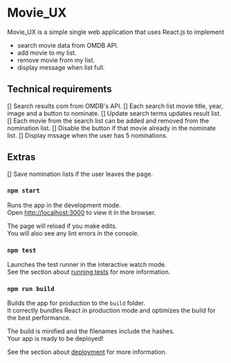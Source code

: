 # Movie_UX 

Movie_UX is a simple single web application that uses React.js to implement
- search movie data from OMDB API.
- add movie to my list.
- remove movie from my list.
- display message when list full.

## Technical requirements

[] Search results com from OMDB's API.
[] Each search list movie title, year, image and a button to nominate.
[] Update search terms updates result list.
[] Each movie from the search list can be added and removed from the nomination list.
[] Disable the button if that movie already in the nominate list.
[] Display mssage when the user has 5 nominations.

## Extras

[] Save nomination lists if the user leaves the page.


### `npm start`

Runs the app in the development mode.\
Open [http://localhost:3000](http://localhost:3000) to view it in the browser.

The page will reload if you make edits.\
You will also see any lint errors in the console.

### `npm test`

Launches the test runner in the interactive watch mode.\
See the section about [running tests](https://facebook.github.io/create-react-app/docs/running-tests) for more information.

### `npm run build`

Builds the app for production to the `build` folder.\
It correctly bundles React in production mode and optimizes the build for the best performance.

The build is minified and the filenames include the hashes.\
Your app is ready to be deployed!

See the section about [deployment](https://facebook.github.io/create-react-app/docs/deployment) for more information.

